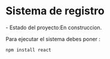 <h1> Sistema de registro </h1>
- Estado del proyecto:En construccion.

Para ejecutar el sistema debes poner :

```npm install react```
